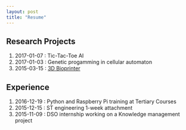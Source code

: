 ```yaml
---
layout: post
title: "Resume"
---
```


## Research Projects 
<ol>
<li>2017-01-07 : Tic-Tac-Toe AI</li>
<li>2017-01-03 : Genetic progamming in cellular automaton</li>
<li>2015-03-15 : <a href="https://www.academia.edu/17110316/The_development_of_open-source_low-cost_Bioprinter">3D Bioprinter </a></li>
</ol>

<h2>Experience</h2>
<ol>
<li>2016-12-19 : Python and Raspberry Pi training at Tertiary Courses</li>
<li>2015-12-15 : ST engineering 1-week attachment </li>
<li>2015-11-09 : DSO internship working on a Knowledge management project</li>
</ol>

